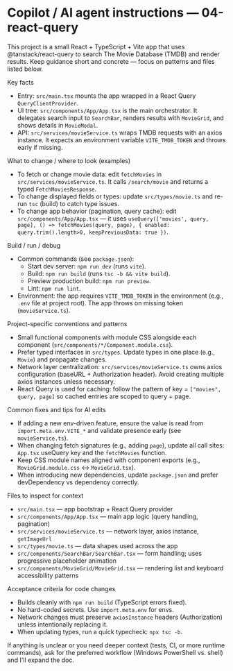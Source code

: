 <!-- .github/copilot-instructions.md -->

# Copilot / AI agent instructions — 04-react-query

This project is a small React + TypeScript + Vite app that uses @tanstack/react-query to search The Movie Database (TMDB) and render results. Keep guidance short and concrete — focus on patterns and files listed below.

Key facts
- Entry: `src/main.tsx` mounts the app wrapped in a React Query `QueryClientProvider`.
- UI tree: `src/components/App/App.tsx` is the main orchestrator. It delegates search input to `SearchBar`, renders results with `MovieGrid`, and shows details in `MovieModal`.
- API: `src/services/movieService.ts` wraps TMDB requests with an axios instance. It expects an environment variable `VITE_TMDB_TOKEN` and throws early if missing.

What to change / where to look (examples)
- To fetch or change movie data: edit `fetchMovies` in `src/services/movieService.ts`. It calls `/search/movie` and returns a typed `FetchMoviesResponse`.
- To change displayed fields or types: update `src/types/movie.ts` and re-run `tsc` (build) to catch type issues.
- To change app behavior (pagination, query cache): edit `src/components/App/App.tsx` — it uses `useQuery(['movies', query, page], () => fetchMovies(query, page), { enabled: query.trim().length>0, keepPreviousData: true })`.

Build / run / debug
- Common commands (see `package.json`):
  - Start dev server: `npm run dev` (runs `vite`).
  - Build: `npm run build` (runs `tsc -b && vite build`).
  - Preview production build: `npm run preview`.
  - Lint: `npm run lint`.
- Environment: the app requires `VITE_TMDB_TOKEN` in the environment (e.g., `.env` file at project root). The app throws on missing token (`movieService.ts`).

Project-specific conventions and patterns
- Small functional components with module CSS alongside each component (`src/components/*/Component.module.css`).
- Prefer typed interfaces in `src/types`. Update types in one place (e.g., `Movie`) and propagate changes.
- Network layer centralization: `src/services/movieService.ts` owns axios configuration (baseURL + Authorization header). Avoid creating multiple axios instances unless necessary.
- React Query is used for caching: follow the pattern of key = `["movies", query, page]` so cached entries are scoped to query + page.

Common fixes and tips for AI edits
- If adding a new env-driven feature, ensure the value is read from `import.meta.env.VITE_*` and validate presence early (see `movieService.ts`).
- When changing fetch signatures (e.g., adding `page`), update all call sites: `App.tsx` useQuery key and the `fetchMovies` function.
- Keep CSS module names aligned with component exports (e.g., `MovieGrid.module.css` <-> `MovieGrid.tsx`).
- When introducing new dependencies, update `package.json` and prefer devDependency vs dependency correctly.

Files to inspect for context
- `src/main.tsx` — app bootstrap + React Query provider
- `src/components/App/App.tsx` — main app logic (query handling, pagination)
- `src/services/movieService.ts` — network layer, axios instance, `getImageUrl`
- `src/types/movie.ts` — data shapes used across the app
- `src/components/SearchBar/SearchBar.tsx` — form handling; uses progressive placeholder animation
- `src/components/MovieGrid/MovieGrid.tsx` — rendering list and keyboard accessibility patterns

Acceptance criteria for code changes
- Builds cleanly with `npm run build` (TypeScript errors fixed).
- No hard-coded secrets. Use `import.meta.env` for envs.
- Network changes must preserve `axiosInstance` headers (Authorization) unless intentionally replacing it.
- When updating types, run a quick typecheck: `npx tsc -b`.

If anything is unclear or you need deeper context (tests, CI, or more runtime commands), ask for the preferred workflow (Windows PowerShell vs. shell) and I'll expand the doc.
